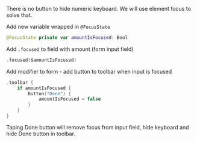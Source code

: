 There is no button to hide numeric keyboard. We will use element focus to solve that.

Add new variable wrapped in `@FocusState`
```swift
@FocusState private var amountIsFocused: Bool
```

Add `.focused` to field with amount (form input field)
```swift
.focused($amountIsFocused)
```

Add modifier to form - add button to toolbar when input is focused
```swift
.toolbar {
    if amountIsFocused {
        Button("Done") {
            amountIsFocused = false
        }
    }
}
```

Taping Done button will remove focus from input field, hide keyboard and hide Done button in toolbar.
